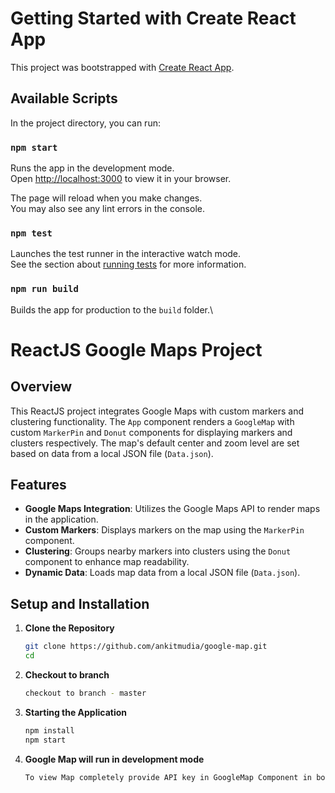 # Getting Started with Create React App

This project was bootstrapped with [Create React App](https://github.com/facebook/create-react-app).

## Available Scripts

In the project directory, you can run:

### `npm start`

Runs the app in the development mode.\
Open [http://localhost:3000](http://localhost:3000) to view it in your browser.

The page will reload when you make changes.\
You may also see any lint errors in the console.

### `npm test`

Launches the test runner in the interactive watch mode.\
See the section about [running tests](https://facebook.github.io/create-react-app/docs/running-tests) for more information.

### `npm run build`

Builds the app for production to the `build` folder.\

# ReactJS Google Maps Project

## Overview

This ReactJS project integrates Google Maps with custom markers and clustering functionality. The `App` component renders a `GoogleMap` with custom `MarkerPin` and `Donut` components for displaying markers and clusters respectively. The map's default center and zoom level are set based on data from a local JSON file (`Data.json`).

## Features

- **Google Maps Integration**: Utilizes the Google Maps API to render maps in the application.
- **Custom Markers**: Displays markers on the map using the `MarkerPin` component.
- **Clustering**: Groups nearby markers into clusters using the `Donut` component to enhance map readability.
- **Dynamic Data**: Loads map data from a local JSON file (`Data.json`).

## Setup and Installation

1. **Clone the Repository**

   ```bash
   git clone https://github.com/ankitmudia/google-map.git
   cd 

2. **Checkout to branch**
   
   ```bash
   checkout to branch - master

3. **Starting the Application**
   ```bash
   npm install
   npm start

4. **Google Map will run in development mode**

   ```bash
   To view Map completely provide API key in GoogleMap Component in bootstrapURLKeys parameter.